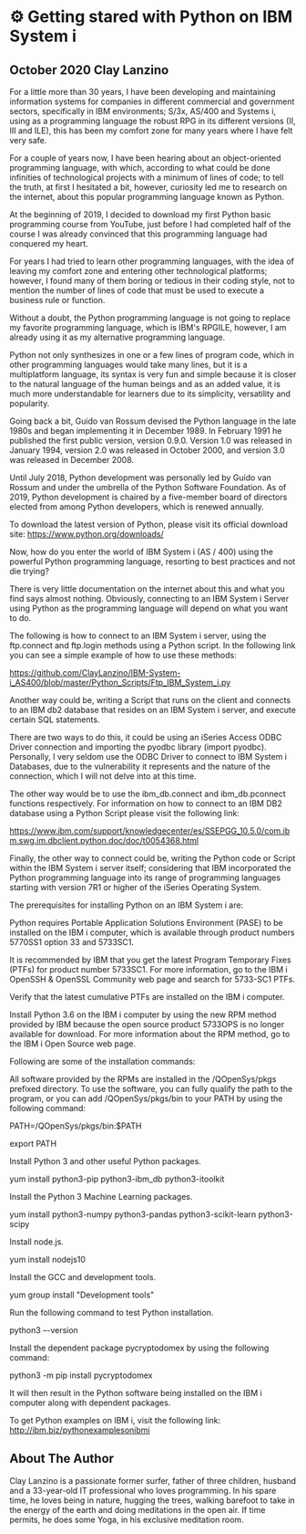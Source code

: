 # ⚙️ Getting stared with Python on IBM System i

## October 2020 Clay Lanzino

For a little more than 30 years, I have been developing and maintaining information systems for companies in different commercial and government sectors, specifically in IBM environments; S/3x, AS/400 and Systems i, using as a programming language the robust RPG in its different versions (II, III and ILE), this has been my comfort zone for many years where I have felt very safe.

For a couple of years now, I have been hearing about an object-oriented programming language, with which, according to what could be done infinities of technological projects with a minimum of lines of code; to tell the truth, at first I hesitated a bit, however, curiosity led me to research on the internet, about this popular programming language known as Python.

At the beginning of 2019, I decided to download my first Python basic programming course from YouTube, just before I had completed half of the course I was already convinced that this programming language had conquered my heart.

For years I had tried to learn other programming languages, with the idea of leaving my comfort zone and entering other technological platforms; however, I found many of them boring or tedious in their coding style, not to mention the number of lines of code that must be used to execute a business rule or function.

Without a doubt, the Python programming language is not going to replace my favorite programming language, which is IBM's RPGILE, however, I am already using it as my alternative programming language.

Python not only synthesizes in one or a few lines of program code, which in other programming languages would take many lines, but it is a multiplatform language, its syntax is very fun and simple because it is closer to the natural language of the human beings and as an added value, it is much more understandable for learners due to its simplicity, versatility and popularity.

Going back a bit, Guido van Rossum devised the Python language in the late 1980s and began implementing it in December 1989. In February 1991 he published the first public version, version 0.9.0. Version 1.0 was released in January 1994, version 2.0 was released in October 2000, and version 3.0 was released in December 2008.

Until July 2018, Python development was personally led by Guido van Rossum and under the umbrella of the Python Software Foundation. As of 2019, Python development is chaired by a five-member board of directors elected from among Python developers, which is renewed annually.

To download the latest version of Python, please visit its official download site: <https://www.python.org/downloads/>

Now, how do you enter the world of IBM System i (AS / 400) using the powerful Python programming language, resorting to best practices and not die trying?

There is very little documentation on the internet about this and what you find says almost nothing. Obviously, connecting to an IBM System i Server using Python as the programming language will depend on what you want to do.

The following is how to connect to an IBM System i server, using the ftp.connect and ftp.login methods using a Python script. In the following link you can see a simple example of how to use these methods:

<https://github.com/ClayLanzino/IBM-System-i_AS400/blob/master/Python_Scripts/Ftp_IBM_System_i.py>

Another way could be, writing a Script that runs on the client and connects to an IBM db2 database that resides on an IBM System i server, and execute certain SQL statements.

There are two ways to do this, it could be using an iSeries Access ODBC Driver connection and importing the pyodbc library (import pyodbc). Personally, I very seldom use the ODBC Driver to connect to IBM System i Databases, due to the vulnerability it represents and the nature of the connection, which I will not delve into at this time.

The other way would be to use the ibm_db.connect and ibm_db.pconnect functions respectively. For information on how to connect to an IBM DB2 database using a Python Script please visit the following link:

<https://www.ibm.com/support/knowledgecenter/es/SSEPGG_10.5.0/com.ibm.swg.im.dbclient.python.doc/doc/t0054368.html>

Finally, the other way to connect could be, writing the Python code or Script within the IBM System i server itself; considering that IBM incorporated the Python programming language into its range of programming languages starting with version 7R1 or higher of the iSeries Operating System.

The prerequisites for installing Python on an IBM System i are:

Python requires Portable Application Solutions Environment (PASE) to be installed on the IBM i computer, which is available through product numbers 5770SS1 option 33 and 5733SC1.

It is recommended by IBM that you get the latest Program Temporary Fixes (PTFs) for product number 5733SC1. For more information, go to the IBM i OpenSSH & OpenSSL Community web page and search for 5733-SC1 PTFs.

Verify that the latest cumulative PTFs are installed on the IBM i computer.

Install Python 3.6 on the IBM i computer by using the new RPM method provided by IBM because the open source product 5733OPS is no longer available for download. For more information about the RPM method, go to the IBM i Open Source web page.

Following are some of the installation commands:

All software provided by the RPMs are installed in the /QOpenSys/pkgs prefixed directory. To use the software, you can fully qualify the path to the program, or you can add /QOpenSys/pkgs/bin to your PATH by using the following command:

PATH=/QOpenSys/pkgs/bin:$PATH

export PATH

Install Python 3 and other useful Python packages.

yum install python3-pip python3-ibm_db python3-itoolkit

Install the Python 3 Machine Learning packages.

yum install python3-numpy python3-pandas python3-scikit-learn python3-scipy

Install node.js.

yum install nodejs10

Install the GCC and development tools.

yum group install "Development tools"

Run the following command to test Python installation.

python3 –-version

Install the dependent package pycryptodomex by using the following command:

python3 -m pip install pycryptodomex

It will then result in the Python software being installed on the IBM i computer along with dependent packages.

To get Python examples on IBM i, visit the following link: <http://ibm.biz/pythonexamplesonibmi>

## About The Author

Clay Lanzino is a passionate former surfer, father of three children, husband and a 33-year-old IT professional who loves programming.
In his spare time, he loves being in nature, hugging the trees, walking barefoot to take in the energy of the earth and doing meditations in the open air.
If time permits, he does some Yoga, in his exclusive meditation room.
